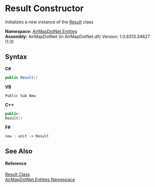 # Result Constructor 
 

Initializes a new instance of the <a href="2f887c08-0b65-1e31-f678-b9e4bfcba65a">Result</a> class

**Namespace:**&nbsp;<a href="98571a09-2783-53ee-6a50-029c1c8ea39b">AirMapDotNet.Entities</a><br />**Assembly:**&nbsp;AirMapDotNet (in AirMapDotNet.dll) Version: 1.0.6313.34627 (1.0)

## Syntax

**C#**<br />
``` C#
public Result()
```

**VB**<br />
``` VB
Public Sub New
```

**C++**<br />
``` C++
public:
Result()
```

**F#**<br />
``` F#
new : unit -> Result
```


## See Also


#### Reference
<a href="2f887c08-0b65-1e31-f678-b9e4bfcba65a">Result Class</a><br /><a href="98571a09-2783-53ee-6a50-029c1c8ea39b">AirMapDotNet.Entities Namespace</a><br />